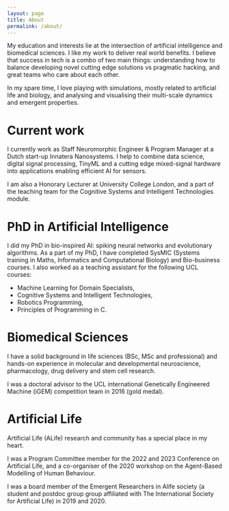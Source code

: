 ```yaml
---
layout: page
title: About
permalink: /about/
---
```


My education and interests lie at the intersection of artificial intelligence and biomedical sciences. 
I like my work to deliver real world benefits. I believe that success in tech is a combo of two main things: understanding how to balance developing novel cutting edge solutions vs pragmatic hacking, and great teams who care about each other.

In my spare time, I love playing with simulations, mostly related to artificial life and biology, and analysing and visualising their multi-scale dynamics and emergent properties.

# Current work
I currently work as Staff Neuromorphic Engineer & Program Manager at a Dutch start-up Innatera Nanosystems. 
I help to combine data science, digital signal processing, TinyML and a cutting edge mixed-signal hardware into applications enabling efficient AI for sensors.  

I am also a Honorary Lecturer at University College London, and a part of the teaching team for the Cognitive Systems and Intelligent Technologies module. 

# PhD in Artificial Intelligence
I did my PhD in bio-inspired AI: spiking neural networks and evolutionary algorithms. 
As a part of my PhD, I have completed SysMIC (Systems training in Maths, Informatics and Computational Biology) and Bio-business courses.
I also worked as a teaching assistant for the following UCL courses: 
* Machine Learning for Domain Specialists,
* Cognitive Systems and Intelligent Technologies,
* Robotics Programming,
* Principles of Programming in C.

# Biomedical Sciences
I have a solid background in life sciences (BSc, MSc and professional) and hands-on experience in molecular and developmental neuroscience, pharmacology, drug delivery and stem cell research. 

I was a doctoral advisor to the UCL international Genetically Engineered Machine (iGEM) competition team in 2016 (gold medal). 

# Artificial Life
Artificial Life (ALife) research and community has a special place in my heart.

I was a Program Committee member for the 2022 and 2023 Conference on Artificial Life, and a co-organiser of the 2020 workshop on the Agent-Based Modelling of Human Behaviour. 

I was a board member of the Emergent Researchers in Alife society (a student and postdoc group group affiliated with The International Society for Artificial Life) in 2019 and 2020.
 


